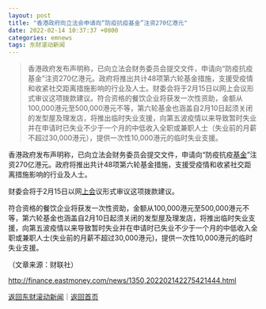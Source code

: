 ```yaml
---
layout: post
title: "香港政府向立法会申请向“防疫抗疫基金”注资270亿港元"
date: 2022-02-14 10:37:37 +0800
categories: emnews
tags: 东财滚动新闻
---
```

> 香港政府发布声明称，已向立法会财务委员会提交文件，申请向“防疫抗疫基金”注资270亿港元。政府将推出共计48项第六轮基金措施，支援受疫情和收紧社交距离措施影响的行业及人士。财委会将于2月15日以网上会议形式审议这项拨款建议。符合资格的餐饮企业将获发一次性资助，金额从100,000港元至500,000港元不等，第六轮基金也涵盖自2月10日起须关闭的发型屋及理发店，将推出临时失业支援，向第五波疫情以来导致暂时失业并在申请时已失业不少于一个月的中低收入全职或兼职人士（失业前的月薪不超过30,000港元），提供一次性10,000港元的临时失业支援。

<p>香港政府发布声明称，已向立法会财务委员会提交文件，申请向“防疫抗疫<span id="Info.3293"><a href="http://data.eastmoney.com/zlsj/" class="infokey">基金</a></span>”注资270亿港元。政府将推出共计48项第六轮基金措施，支援受疫情和收紧社交距离措施影响的行业及人士。</p>
 <p>财委会将于2月15日以网<span id="Info.3312"><a href="http://data.eastmoney.com/xg/gh/default.html" class="infokey">上会</a></span>议形式审议这项拨款建议。</p>
 <p>符合资格的餐饮企业将获发一次性资助，金额从100,000港元至500,000港元不等，第六轮基金也涵盖自2月10日起须关闭的发型屋及理发店，将推出临时失业支援，向第五波疫情以来导致暂时失业并在申请时已失业不少于一个月的中低收入全职或兼职人士(失业前的月薪不超过30,000港元)，提供一次性10,000港元的临时失业支援。</p><p class="em_media">（文章来源：财联社）</p>

<http://finance.eastmoney.com/news/1350,202202142275421444.html>

[返回东财滚动新闻](//finews.withounder.com/emnews/)｜[返回首页](//finews.withounder.com/)